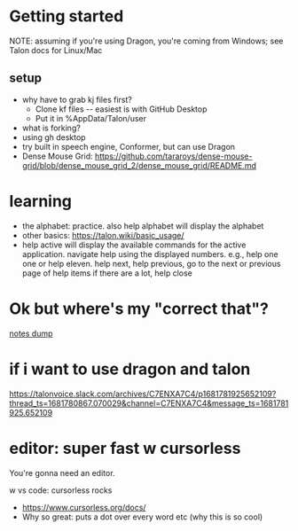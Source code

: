 # Getting started

NOTE: assuming if you're using Dragon, you're coming from Windows; see Talon docs for Linux/Mac

## setup
- why have to grab kj files first?
  - Clone kf files -- easiest is with GitHub Desktop
  - Put it in %AppData/Talon/user
- what is forking?
- using gh desktop 
- try built in speech engine, Conformer, but can use Dragon
- Dense Mouse Grid: https://github.com/tararoys/dense-mouse-grid/blob/dense_mouse_grid_2/dense_mouse_grid/README.md

# learning 

- the alphabet: practice.  also help alphabet will display the alphabet
- other basics: https://talon.wiki/basic_usage/
- help active will display the available commands for the active application. navigate help using the displayed numbers. e.g., help one one or help eleven.  help next, help previous, go to the next or previous page of help items if there are a lot, help close

# Ok but where's my "correct that"?

[notes dump](correct-that.md)


# if i want to use dragon and talon

https://talonvoice.slack.com/archives/C7ENXA7C4/p1681781925652109?thread_ts=1681780867.070029&channel=C7ENXA7C4&message_ts=1681781925.652109


# editor: super fast w cursorless
You're gonna need an editor.

w vs code:  cursorless rocks
- https://www.cursorless.org/docs/
- Why so great:  puts a dot over every word etc (why this is so cool)

